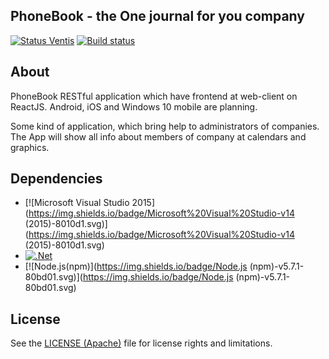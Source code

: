 PhoneBook - the One journal for you company 
-----
[![Status Ventis](https://img.shields.io/badge/status-ventis-yellow.svg)](https://github.com/ForNeVeR/andivionian-status-classifier) [![Build status](https://ci.appveyor.com/api/projects/status/github/ramzzzay/phonebook?branch=Development&svg=true)](https://ci.appveyor.com/project/ramzzzay/phonebook/branch/Development)

About
-----
PhoneBook RESTful application which have frontend at web-client on ReactJS.
Android, iOS and Windows 10 mobile are planning.

Some kind of application, which bring help to administrators of companies.
The App will show all info about members of company at calendars and graphics.

Dependencies
-----
- [![Microsoft Visual Studio 2015](https://img.shields.io/badge/Microsoft%20Visual%20Studio-v14 (2015)-8010d1.svg)](https://img.shields.io/badge/Microsoft%20Visual%20Studio-v14 (2015)-8010d1.svg)
- [![.Net](https://img.shields.io/badge/.Net-v4.5.2-ff005d.svg)](https://img.shields.io/badge/.Net-v4.5.2-ff005d.svg)
- [![Node.js(npm)](https://img.shields.io/badge/Node.js (npm)-v5.7.1-80bd01.svg)](https://img.shields.io/badge/Node.js (npm)-v5.7.1-80bd01.svg)

## License

See the [LICENSE (Apache)](LICENSE.md) file for license rights and limitations.